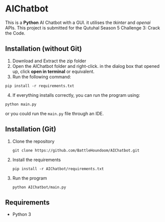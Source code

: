 # AIChatbot

This is a **Python** AI Chatbot with a GUI. it utilises the *tkinter* and *openai* APIs. This project is submitted for the Qutuhal Season 5 Challenge 3: Crack the Code.


## Installation (without Git)

1. Download and Extract the zip folder
2. Open the AIChatbot folder and right-click. in the dialog box that opened up, click **open in terminal** or equivalent.
3. Run the following command:
  ```
  pip install -r requirements.txt
  ```
4. If everything installs correctly, you can run the program using:
  ```
  python main.py
  ```
or you could run the `main.py` file through an IDE.

## Installation (Git)

1. Clone the repository
   
   ```
   git clone https://github.com/BattleHoundoom/AIChatbot.git
   ```
3. Install the requirements
   
   ```
   pip install -r AIChatbot/requirements.txt
   ```
5. Run the program
   
   ```
   python AIChatbot/main.py
   ```

## Requirements
- Python 3

